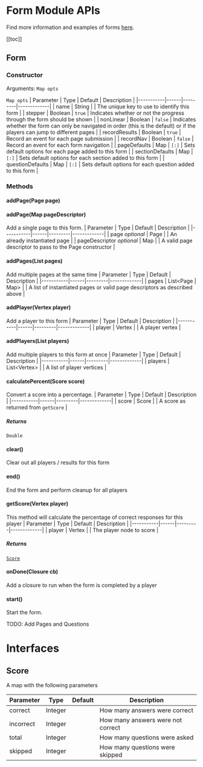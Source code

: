 # Form Module APIs

Find more information and examples of forms [here](../../../modules/form.md).

[[toc]]
## Form

### Constructor

Arguments: `Map opts`

`Map opts`
| Parameter | Type | Default | Description |
|-----------|------|---------|-------------|
| name | String | | The unique key to use to identify this form |
| stepper | Boolean | `true` | Indicates whether or not the progress through the form should be shown |
| nonLinear | Boolean | `false` | Indicates whether the form can only be navigated in order (this is the default) or if the players can jump to different pages |
| recordResults | Boolean | `true` | Record an event for each page submission |
| recordNav | Boolean | `false` | Record an event for each form navigation |
| pageDefaults | Map | `[:]` | Sets default options for each page added to this form |
| sectionDefaults | Map | `[:]` | Sets default options for each section added to this form |
| questionDefaults | Map | `[:]` | Sets default options for each question added to this form |

### Methods

#### addPage(Page page)
#### addPage(Map pageDescriptor)
Add a single page to this form.
| Parameter | Type | Default | Description |
|-----------|------|---------|-------------|
| page *optional* | Page | | An already instantiated page |
| pageDescriptor *optional* | Map | | A valid page descriptor to pass to the Page constructor |

#### addPages(List pages)
Add multiple pages at the same time
| Parameter | Type | Default | Description |
|-----------|------|---------|-------------|
| pages | List<Page \| Map> | | A list of instantiated pages or valid page descriptors as described above |

#### addPlayer(Vertex player)
Add a player to this form
| Parameter | Type | Default | Description |
|-----------|------|---------|-------------|
| player | Vertex | | A player vertex |

#### addPlayers(List players)
Add multiple players to this form at once
| Parameter | Type | Default | Description |
|-----------|------|---------|-------------|
| players | List\<Vertex\> | | A list of player vertices |

#### calculatePercent(Score score)
Convert a score into a percentage.
| Parameter | Type | Default | Description |
|-----------|------|---------|-------------|
| score | Score | | A score as returned from `getScore` |

##### Returns
`Double`

#### clear()
Clear out all players / results for this form
#### end()
End the form and perform cleanup for all players
####	getScore(Vertex player)
This method will calculate the percentage of correct responses for this player
| Parameter | Type | Default | Description |
|-----------|------|---------|-------------|
| player | Vertex | | The player node to score |

##### Returns
[`Score`](#Score)
#### onDone(Closure cb)
Add a closure to run when the form is completed by a player
#### start()
Start the form.


TODO: Add Pages and Questions
# Interfaces

## Score
A map with the following parameters

| Parameter | Type | Default | Description |
|-----------|------|---------|-------------|
| correct | Integer | | How many answers were correct |
| incorrect | Integer | | How many answers were not correct |
| total | Integer | | How many questions were asked |
| skipped | Integer | | How many questions were skipped |